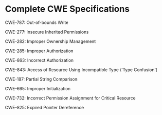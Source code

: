

# Complete CWE Specifications

CWE-787: Out-of-bounds Write

CWE-277: Insecure Inherited Permissions

CWE-282: Improper Ownership Management

CWE-285: Improper Authorization

CWE-863: Incorrect Authorization

CWE-843: Access of Resource Using Incompatible Type ('Type Confusion')

CWE-187: Partial String Comparison

CWE-665: Improper Initialization

CWE-732: Incorrect Permission Assignment for Critical Resource

CWE-825: Expired Pointer Dereference